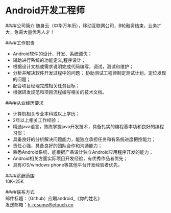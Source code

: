 Android开发工程师
==========  
####公司简介
随身云（中华万年历），移动互联网公司，B轮融资结束，业务扩大，急需大量优秀人才！  

####工作职责  
- Android软件的设计、开发、系统调优；
- 辅助进行系统的功能定义,程序设计； 
- 根据设计文档或需求说明完成代码编写，调试，测试和维护； 
- 分析并解决软件开发过程中的问题； 协助测试工程师制定测试计划，定位发现的问题； 
- 配合项目经理完成相关任务目标；
- 根据研发规范和项目流程编写相关的技术文档。 
  
####从业经历要求  
- 计算机相关专业本科或以上学历；
- 2年以上相关工作经验；
- 精通java语言，熟练掌握java开发技术，具备扎实的编程基本功和良好的编程习惯；
- 具备良好的分析解决问题能力，能独立承担任务和有系统进度把控能力；
- 责任心强，具备良好的团队合作和沟通能力；
- 熟悉Android系统，能根据产品设计独立Android应用程序开发的能力；
- Android相关方面实际项目开发经验，有优秀作品者优先；
- 具有iOS/windows phone等其他平台开发经验者优先。  
  
####薪酬范围  
10K~25K  
  
####联系方式  
邮件标题：（Github）应聘android_《你的姓名》  
发送邮箱：[h-resume@etouch.cn](mailto:h-resume@etouch.cn)
